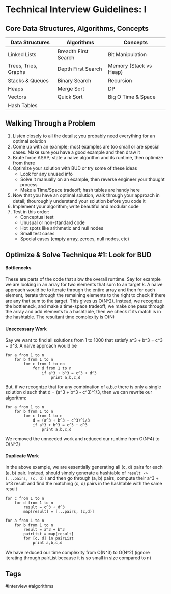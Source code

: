 # Technical Interview Guidelines: I

## Core Data Structures, Algorithms, Concepts

|   Data Structures         |   Algorithms           |  Concepts
|   -                       |   -                    |  -
|   Linked Lists            |   Breadth First Search |  Bit Manipulation
|   Trees, Tries, Graphs    |   Depth First Search   |  Memory (Stack vs Heap)
|   Stacks & Queues         |   Binary Search        |  Recursion
|   Heaps                   |   Merge Sort           |  DP
|   Vectors                 |   Quick Sort           |  Big O Time & Space
|   Hash Tables             |                        |

## Walking Through a Problem
1. Listen closely to all the details; you probably need everything for an optimal
solution
1. Come up with an example; most examples are too small or are special cases. 
Make sure you have a good example and then draw it
1. Brute force ASAP; state a naive algorithm and its runtime, then optimize from
there
1. Optimize your solution with BUD or try some of these ideas
    * Look for any unused info
    * Solve it manually on an example, then reverse engineer your thought process
    * Make a Time/Space tradeoff; hash tables are handy here
1. Now that you have an optimal solution, walk through your approach in detail;
thouroughly understand your solution before you code it
1. Implement your algorithm; write beautiful and modular code
1. Test in this order:
    * Conceptual test
    * Unusual or non-standard code
    * Hot spots like arithmetic and null nodes
    * Small test cases
    * Special cases (empty array, zeroes, null nodes, etc)

## Optimize & Solve Technique #1: Look for BUD

#### Bottlenecks
These are parts of the code that slow the overall runtime. Say for example
we are looking in an array for two elements that sum to an target k. A naive
approach would be to iterate through the entire array and then for each
element, iterate through the remaining elements to the right to check if there
are any that sum to the target. This gives us O(N^2). Instead, we recognize the
bottleneck, and make a time-space tradeoff; we make one pass through the array
and add elements to a hashtable, then we check if its match is in the hashtable.
The resultant time complexity is O(N)

#### Uneccessary Work
Say we want to find all solutions from 1 to 1000 that satisfy a^3 + b^3 = c^3 + d^3.
A naive approach would be
```
for a from 1 to n
    for b from 1 to n
        for c from 1 to no
            for d from 1 to n
                if a^3 + b^3 = c^3 + d^3
                    print a,b,c,d
```
But, if we recognize that for any combination of a,b,c there is only a single
solution d such that d = (a^3 + b^3 - c^3)^1/3, then we can rewrite our algorithm:
```
for a from 1 to n
    for b from 1 to n
        for c from 1 to n
            d = (a^3 + b^3 - c^3)^1/3
            if a^3 + b^3 = c^3 + d^3
                print a,b,c,d
```
We removed the unneeded work and reduced our runtime from O(N^4) to O(N^3)

#### Duplicate Work
In the above example, we are essentially generating all (c, d) pairs for each
(a, b) pair. Instead, should simply generate a hashtable of 
`result -> [...pairs, (c, d)]` and then go through (a, b) pairs, compute their
a^3 + b^3 result and find the matching (c, d) pairs in the hashtable with the 
same result
```
for c from 1 to n
    for d from 1 to n
        result = c^3 + d^3
        map[result] = [...pairs, (c,d)]

for a from 1 to n
    for b from 1 to n
        result = a^3 + b^3
        pairList = map[result]
        for [c, d] in pairList
            print a,b,c,d
```
We have reduced our time complexity from O(N^3) to O(N^2) (ignore iterating
through pairList because it is so small in size compared to n)

## Tags
#interview #algorithms
